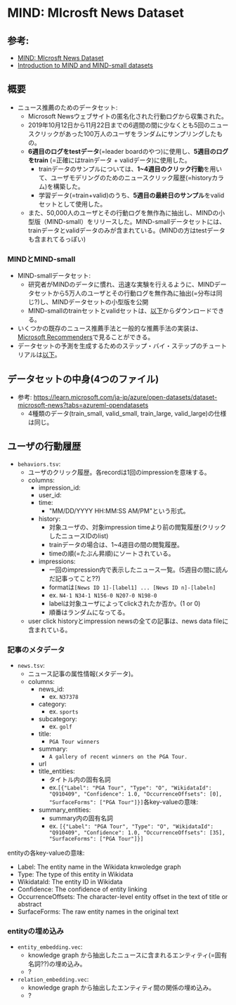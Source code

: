 # MIND: MIcrosft News Dataset

## 参考:

- [MIND: MIcrosft News Dataset](https://msnews.github.io/)
- [Introduction to MIND and MIND-small datasets](https://github.com/msnews/msnews.github.io/blob/master/assets/doc/introduction.md)

## 概要

- ニュース推薦のためのデータセット:
  - Microsoft Newsウェブサイトの匿名化された行動ログから収集された。
  - 2019年10月12日から11月22日までの6週間の間に少なくとも5回のニュースクリックがあった100万人のユーザをランダムにサンプリングしたもの。
  - **6週目のログをtestデータ**(=leader boardのやつ)に使用し、**5週目のログをtrain** (=正確にはtrainデータ + validデータ)に使用した。
    - trainデータのサンプルについては、**1~4週目のクリック行動**を用いて、ユーザモデリングのためのニュースクリック履歴(=historyカラム)を構築した。
    - 学習データ(=train+valid)のうち、**5週目の最終日のサンプル**をvalidセットとして使用した。
  - また、50,000人のユーザとその行動ログを無作為に抽出し、MINDの小型版（MIND-small）をリリースした。MIND-smallデータセットには、trainデータとvalidデータのみが含まれている。(MINDの方はtestデータも含まれてるっぽい)

### MINDとMIND-small

- MIND-smallデータセット:
  - 研究者がMINDのデータに慣れ、迅速な実験を行えるように、MINDデータセットから5万人のユーザとその行動ログを無作為に抽出(=分布は同じ?)し、MINDデータセットの小型版を公開
  - MIND-smallのtrainセットとvalidセットは、[以下](https://msnews.github.io/#:~:text=The%20training%20and%20validation%20sets%20of%20MIND%2Dsmall%20can%20be%20downloaded%20at%3A)からダウンロードできる。
- いくつかの既存のニュース推薦手法と一般的な推薦手法の実装は、[Microsoft Recommenders](https://github.com/microsoft/recommenders)で見ることができる。
- データセットの予測を生成するためのステップ・バイ・ステップのチュートリアルは[以下](https://msnews.github.io/#:~:text=Following%20is%20a%20step%2Dby%2Dstep%20tutorial%20for%20generating%20predictions%20on%20the%20dataset%3A)。

## データセットの中身(4つのファイル)

- 参考: https://learn.microsoft.com/ja-jp/azure/open-datasets/dataset-microsoft-news?tabs=azureml-opendatasets
  - 4種類のデータ(train_small, valid_small, train_large, valid_large)の仕様は同じ。

## ユーザの行動履歴

- `behaviors.tsv`:
  - ユーザのクリック履歴。各recordは1回のimpressionを意味する。
  - columns:
    - impression_id:
    - user_id:
    - time:
      - "MM/DD/YYYY HH:MM:SS AM/PM"という形式。
    - history:
      - 対象ユーザの、対象impression timeより前の閲覧履歴(クリックしたニュースIDのlist)
      - trainデータの場合は、1~4週目の間の閲覧履歴。
      - timeの順(=たぶん昇順)にソートされている。
    - impressions:
      - 一回のimpression内で表示したニュース一覧。(5週目の間に読んだ記事ってこと??)
      - formatは`[News ID 1]-[label1] ... [News ID n]-[labeln]`
      - ex. `N4-1 N34-1 N156-0 N207-0 N198-0`
      - labelは対象ユーザによってclickされたか否か。(1 or 0)
      - 順番はランダムになってる。
  - user click historyとimpression newsの全ての記事は、news data fileに含まれている。

### 記事のメタデータ

- `news.tsv`:
  - ニュース記事の属性情報(メタデータ)。
  - columns:
    - news_id:
      - ex. `N37378`
    - category:
      - ex. `sports`
    - subcategory:
      - ex. `golf`
    - title:
      - `PGA Tour winners`
    - summary:
      - `A gallery of recent winners on the PGA Tour.`
    - url
    - title_entities:
      - タイトル内の固有名詞
      - ex.`[{"Label": "PGA Tour", "Type": "O", "WikidataId": "Q910409", "Confidence": 1.0, "OccurrenceOffsets": [0], "SurfaceForms": ["PGA Tour"]}]`各key-valueの意味:
    - summary_entities:
      - summary内の固有名詞
      - ex. `[{"Label": "PGA Tour", "Type": "O", "WikidataId": "Q910409", "Confidence": 1.0, "OccurrenceOffsets": [35], "SurfaceForms": ["PGA Tour"]}]`

entityの各key-valueの意味:

- Label: The entity name in the Wikidata knwoledge graph
- Type: The type of this entity in Wikidata
- WikidataId: The entity ID in Wikidata
- Confidence: The confidence of entity linking
- OccurrenceOffsets: The character-level entity offset in the text of title or abstract
- SurfaceForms: The raw entity names in the original text

### entityの埋め込み

- `entity_embedding.vec`:
  - knowledge graph から抽出したニュースに含まれるエンティティ(=固有名詞??)の埋め込み。
  - ?
- `relation_embedding.vec`:
  - knowledge graph から抽出したエンティティ間の関係の埋め込み。
  - ?
